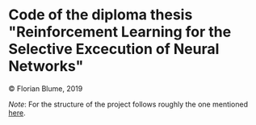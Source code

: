 # Code of the diploma thesis "Reinforcement Learning for the Selective Excecution of Neural Networks" 

© Florian Blume, 2019

_Note_: For the structure of the project follows roughly the one mentioned [here](https://drivendata.github.io/cookiecutter-data-science/).